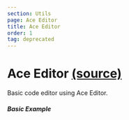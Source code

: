 ```yaml
---
section: Utils
page: Ace Editor
title: Ace Editor
order: 1
tag: deprecated
---
```


Ace Editor [(source)](https://github.com/bullhorn/novo-elements/blob/master/projects/novo-elements/src/addons/ace-editor)
====================================================================================================

Basic code editor using Ace Editor.

##### Basic Example

<code-example example="basic-ace"></code-example>
